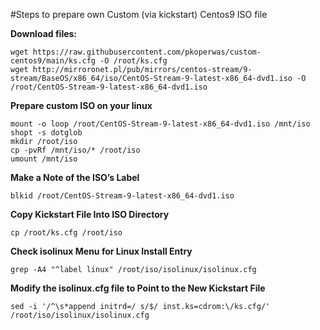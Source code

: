 #Steps to prepare own Custom (via kickstart) Centos9 ISO file 


**Download files:**
```
wget https://raw.githubusercontent.com/pkoperwas/custom-centos9/main/ks.cfg -O /root/ks.cfg
wget http://mirroronet.pl/pub/mirrors/centos-stream/9-stream/BaseOS/x86_64/iso/CentOS-Stream-9-latest-x86_64-dvd1.iso -O /root/CentOS-Stream-9-latest-x86_64-dvd1.iso
```

**Prepare custom ISO on your linux**
```
mount -o loop /root/CentOS-Stream-9-latest-x86_64-dvd1.iso /mnt/iso
shopt -s dotglob
mkdir /root/iso
cp -pvRf /mnt/iso/* /root/iso
umount /mnt/iso
```

**Make a Note of the ISO’s Label**
```
blkid /root/CentOS-Stream-9-latest-x86_64-dvd1.iso
```

**Copy Kickstart File Into ISO Directory**
```
cp /root/ks.cfg /root/iso
```

**Check isolinux Menu for Linux Install Entry**
```
grep -A4 "^label linux" /root/iso/isolinux/isolinux.cfg
```

**Modify the isolinux.cfg file to Point to the New Kickstart File**
```
sed -i '/^\s*append initrd=/ s/$/ inst.ks=cdrom:\/ks.cfg/' /root/iso/isolinux/isolinux.cfg
```
